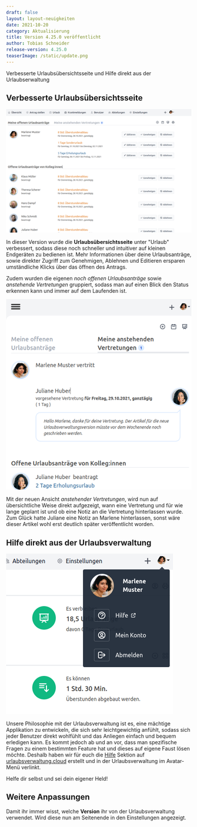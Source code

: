 ```yaml
---
draft: false
layout: layout-neuigkeiten
date: 2021-10-20
category: Aktualisierung
title: Version 4.25.0 veröffentlicht
author: Tobias Schneider
release-version: 4.25.0
teaserImage: /static/update.png
---
```


Verbesserte Urlaubsübersichtsseite und Hilfe direkt aus der Urlaubserwaltung

<!-- more -->

## Verbesserte Urlaubsübersichtsseite

<div class="flex flex-col items-center mt-2 lg:flex-row lg:space-x-8">
  <div>
    <img src="vacation-overview.png" alt="Neue Urlaubsübersichtsseite auf dem Desktop">
  </div>
  <div class="max-w-none lg:max-w-screen">
    <p class="mt-4 lg:mb-4">
      In dieser Version wurde die <strong>Urlaubsübersichtsseite</strong> unter "Urlaub" verbessert, sodass diese noch schneller und 
      intuitiver auf kleinen Endgeräten zu bedienen ist. Mehr Informationen über deine Urlaubsanträge, sowie direkter Zugriff zum
      Genehmigen, Ablehnen und Editieren ersparen umständliche Klicks über das öffnen des Antrags.
    </p>
    <p>
      Zudem wurden die eigenen <em>noch offenen Urlaubsanträge</em> sowie <em>anstehende Vertretungen</em> gruppiert, sodass man auf
      einen Blick den Status erkennen kann und immer auf dem Laufenden ist.
    </p>
  </div>
</div>

<div class="flex flex-col justify-end items-center lg:flex-row-reverse lg:space-x-8 lg:space-x-reverse lg:mt-8 lg:mb-8">
  <div>
    <img class="mx-auto lg:max-w-md lg:h-80" src="vertretung.png" alt="Anstehende Vertretung mit Notiz">
  </div>
  <div class="max-w-none lg:max-w-screen">
    <p class="mt-4 lg:mb-4">
        Mit der neuen Ansicht <em>anstehender Vertretungen</em>, wird nun auf übersichtliche Weise direkt aufgezeigt, wann eine
        Vertretung und für wie lange geplant ist und ob eine Notiz an die Vertretung hinterlassen wurde. Zum Glück hatte
        Juliane eine Notiz an Marlene hinterlassen, sonst wäre dieser Artikel wohl erst deutlich später veröffentlicht worden.
    </p>
  </div>
</div>

## Hilfe direkt aus der Urlaubsverwaltung

<div class="flex flex-col items-center mt-2 lg:flex-row lg:space-x-8 lg:mb-8">
  <div>
    <img class="mx-auto lg:max-w-md lg:h-72" src="hilfe.png" alt="Hilfe über das Avatarmenü">
  </div>
  <div class="max-w-none lg:max-w-screen">
    <p class="mt-4 lg:mb-4">
      Unsere Philosophie mit der Urlaubsverwaltung ist es, eine mächtige Applikation zu entwickeln, die sich
      sehr leichtgewichtig anfühlt, sodass sich jeder Benutzer direkt wohlfühlt und das Anliegen einfach und
      bequem erledigen kann. Es kommt jedoch ab und an vor, dass man spezifische Fragen zu einem bestimmten Feature
      hat und dieses auf eigene Faust lösen möchte. Deshalb haben wir für euch die <a href="/hilfe">Hilfe</a> Sektion auf 
      <a href="/hilfe">urlaubsverwaltung.cloud</a> erstellt und in der Urlaubsverwaltung im Avatar-Menü verlinkt.
    </p>
    <p>
      Helfe dir selbst und sei dein eigener Held!
    </p>
  </div>
</div>

## Weitere Anpassungen

<div class="flex space-x-8 mt-2">
    <p class="mb-4">
      Damit ihr immer wisst, welche <strong>Version</strong> ihr von der Urlaubsverwaltung verwendet.
      Wird diese nun am Seitenende in den Einstellungen angezeigt.
    </p>
</div>
